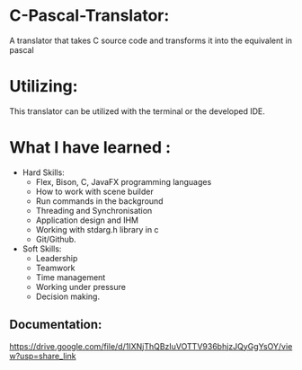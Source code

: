 # C-Pascal-Translator:
A translator that takes C source code and transforms it into the equivalent in pascal 
# Utilizing:
This translator can be utilized with the terminal or the developed IDE.


# What I have learned :
* Hard Skills:
  * Flex, Bison, C, JavaFX programming languages
  * How to work with scene builder
  * Run commands in the background
  * Threading and Synchronisation
  * Application design and IHM
  * Working with stdarg.h library in c
  * Git/Github.
* Soft Skills:
  * Leadership
  * Teamwork
  * Time management
  * Working under pressure
  * Decision making.
## Documentation:
https://drive.google.com/file/d/1IXNjThQBzIuVOTTV936bhjzJQyGgYsOY/view?usp=share_link

